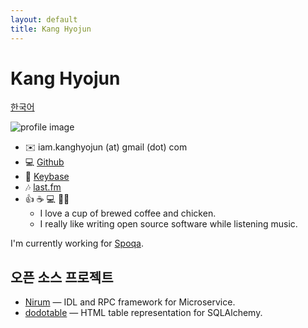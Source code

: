 ```yaml
---
layout: default
title: Kang Hyojun
---
```


# Kang Hyojun

[한국어](/)

![profile image](https://www.gravatar.com/avatar/ee4682832933a275e641ebc07b253599?s=180)

- ✉️  iam.kanghyojun (at) gmail (dot) com
- 💻 [Github](https://github.com/admire93)
- 🔑 [Keybase](https://keybase.io/kanghyojun)
- 🎶 [last.fm](https://www.last.fm/user/admire93)
- 👍 ☕️ 💻 🐔🎶
  - I love a cup of brewed coffee and chicken.
  - I really like writing open source software while listening music.

I'm currently working for [Spoqa](https://spoqa.com).


## 오픈 소스 프로젝트

- [Nirum](https://github.com/spoqa/nirum) — IDL and RPC framework
  for Microservice.
- [dodotable](https://github.com/spoqa/dodotable) — HTML table representation
  for SQLAlchemy.
